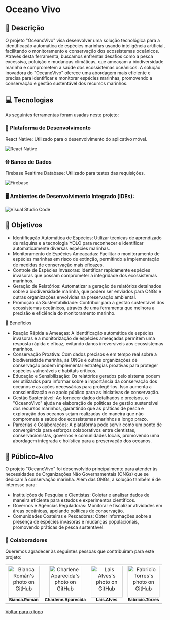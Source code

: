 # Oceano Vivo

## 📌 Descrição

O projeto "OceanoVivo" visa desenvolver uma solução tecnológica para a identificação automática de espécies marinhas usando inteligência artificial, facilitando o monitoramento e conservação dos ecossistemas oceânicos. Através desta ferramenta, buscamos enfrentar desafios como a pesca excessiva, poluição e mudanças climáticas, que ameaçam a biodiversidade marinha e comprometem a saúde dos ecossistemas oceânicos. A solução inovadora do "OceanoVivo" oferece uma abordagem mais eficiente e precisa para identificar e monitorar espécies marinhas, promovendo a conservação e gestão sustentável dos recursos marinhos.

## 💻 Tecnologias

As seguintes ferramentas foram usadas neste projeto:

### 📱 Plataforma de Desenvolvimento
React Native: Utilizado para o desenvolvimento do aplicativo móvel.

![React Native](https://img.shields.io/badge/react_native-%2320232a.svg?style=for-the-badge&logo=react&logoColor=%2361DAFB)

### 🌐 Banco de Dados
Firebase Realtime Database: Utilizado para testes das requisições.

![Firebase](https://img.shields.io/badge/firebase-a08021?style=for-the-badge&logo=firebase&logoColor=ffcd34)

### 🖥️ Ambientes de Desenvolvimento Integrado (IDEs):
![Visual Studio Code](https://img.shields.io/badge/Visual%20Studio%20Code-0078d7.svg?style=for-the-badge&logo=visual-studio-code&logoColor=white)

## 🎯 Objetivos
- Identificação Automática de Espécies: Utilizar técnicas de aprendizado de máquina e a tecnologia YOLO para reconhecer e identificar automaticamente diversas espécies marinhas.
- Monitoramento de Espécies Ameaçadas: Facilitar o monitoramento de espécies marinhas em risco de extinção, permitindo a implementação de medidas de conservação mais eficazes.
- Controle de Espécies Invasoras: Identificar rapidamente espécies invasoras que possam comprometer a integridade dos ecossistemas marinhos.
- Geração de Relatórios: Automatizar a geração de relatórios detalhados sobre a biodiversidade marinha, que podem ser enviados para ONGs e outras organizações envolvidas na preservação ambiental.
- Promoção da Sustentabilidade: Contribuir para a gestão sustentável dos ecossistemas oceânicos, através de uma ferramenta que melhora a precisão e eficiência do monitoramento marinho.

🌟 Benefícios
- Reação Rápida a Ameaças: A identificação automática de espécies invasoras e a monitorização de espécies ameaçadas permitem uma resposta rápida e eficaz, evitando danos irreversíveis aos ecossistemas marinhos.
- Conservação Proativa: Com dados precisos e em tempo real sobre a biodiversidade marinha, as ONGs e outras organizações de conservação podem implementar estratégias proativas para proteger espécies vulneráveis e habitats críticos.
- Educação e Sensibilização: Os relatórios gerados pelo sistema podem ser utilizados para informar sobre a importância da conservação dos oceanos e as ações necessárias para protegê-los. Isso aumenta a conscientização e o apoio público para as iniciativas de conservação.
- Gestão Sustentável: Ao fornecer dados detalhados e precisos, o "OceanoVivo" ajuda na elaboração de políticas de gestão sustentável dos recursos marinhos, garantindo que as práticas de pesca e exploração dos oceanos sejam realizadas de maneira que não comprometa a saúde dos ecossistemas marinhos a longo prazo.
- Parcerias e Colaborações: A plataforma pode servir como um ponto de convergência para esforços colaborativos entre cientistas, conservacionistas, governos e comunidades locais, promovendo uma abordagem integrada e holística para a preservação dos oceanos.

## 🎯 Público-Alvo
O projeto "OceanoVivo" foi desenvolvido principalmente para atender às necessidades de Organizações Não Governamentais (ONGs) que se dedicam à conservação marinha. Além das ONGs, a solução também é de interesse para:

- Instituições de Pesquisa e Cientistas: Coletar e analisar dados de maneira eficiente para estudos e experimentos científicos.
- Governos e Agências Reguladoras: Monitorar e fiscalizar atividades em áreas oceânicas, apoiando políticas de conservação.
- Comunidades Costeiras e Pescadores: Obter informações sobre a presença de espécies invasoras e mudanças populacionais, promovendo práticas de pesca sustentável.


### 🤝 Colaboradores

Queremos agradecer às seguintes pessoas que contribuíram para este projeto:

<table>
  <tr>
        <td align="center">
      <a href="https://github.com/biancaroman">
        <img src="https://avatars.githubusercontent.com/u/128830935?v=4" width="100px;" border-radius='50%' alt="Bianca Román's photo on GitHub"/><br>
        <sub>
          <b>Bianca Román</b>
        </sub>
      </a>
    </td>
    <td align="center">
      <a href="https://github.com/charlenefialho">
        <img src="https://avatars.githubusercontent.com/u/94643076?v=4" width="100px;" border-radius='50%' alt="Charlene Aparecida's photo on GitHub"/><br>
        <sub>
          <b>Charlene Aparecida</b>
        </sub>
      </a>
    </td>
    <td align="center">
      <a href="https://github.com/laiscrz">
        <img src="https://avatars.githubusercontent.com/u/133046134?v=4" width="100px;" alt="Lais Alves's photo on GitHub"/><br>
        <sub>
          <b>Lais Alves</b>
        </sub>
      </a>
    </td>
     <td align="center">
      <a href="https://github.com/Fabs0602">
        <img src="https://avatars.githubusercontent.com/u/111320639?v=4" width="100px;" border-radius='50%' alt="Fabricio Torres's photo on GitHub"/><br>
        <sub>
          <b>Fabricio Torres</b>
        </sub>
      </a>
    </td>
  </tr>
</table>

<a href="#top">Voltar para o topo</a>
